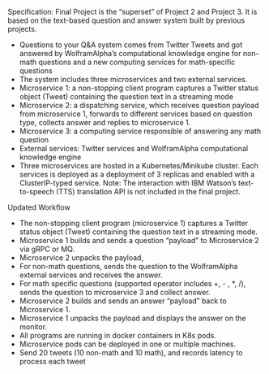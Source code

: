 Specification:
Final Project is the “superset” of Project 2 and Project 3. It is based on the text-based question
and answer system built by previous projects.
- Questions to your Q&A system comes from Twitter Tweets and got answered by
WolframAlpha’s computational knowledge engine for non-math questions and a new computing
services for math-specific questions
- The system includes three microservices and two external services.
- Microservice 1: a non-stopping client program captures a Twitter status object (Tweet)
containing the question text in a streaming mode
- Microservice 2: a dispatching service, which receives question payload from
microservice 1, forwards to different services based on question type, collects answer
and replies to microservice 1.
- Microservice 3: a computing service responsible of answering any math question
- External services: Twitter services and WolframAlpha computational knowledge engine
- Three microservices are hosted in a Kubernetes/Minikube cluster. Each services is deployed
as a deployment of 3 replicas and enabled with a ClusterIP-typed service.
Note: The interaction with IBM Watson’s text-to-speech (TTS) translation API is not
included in the final project.

Updated Workflow
- The non-stopping client program (microservice 1) captures a Twitter status object (Tweet)
containing the question text in a streaming mode.
- Microservice 1 builds and sends a question “payload” to Microservice 2 via gRPC or MQ.
- Microservice 2 unpacks the payload,
- For non-math questions, sends the question to the WolframAlpha external services and
receives the answer.
- For math specific questions (supported operator includes +, - , *, /), sends the question
to microservice 3 and collect answer.
- Microservice 2 builds and sends an answer “payload” back to Microservice 1.
- Microservice 1 unpacks the payload and displays the answer on the monitor.
- All programs are running in docker containers in K8s pods.
- Microservice pods can be deployed in one or multiple machines.
- Send 20 tweets (10 non-math and 10 math), and records latency to process each tweet
